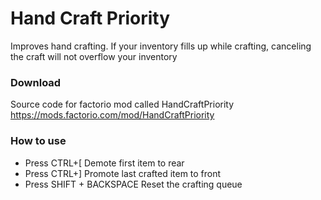 # Hand Craft Priority
Improves hand crafting. If your inventory fills up while crafting, canceling the craft will not overflow your inventory

### Download
Source code for factorio mod called HandCraftPriority
https://mods.factorio.com/mod/HandCraftPriority

### How to use
- Press CTRL+[ Demote first item to rear
- Press CTRL+] Promote last crafted item to front
- Press SHIFT + BACKSPACE Reset the crafting queue
